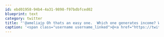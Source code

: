 ```yaml
---
id: ebd01958-94b4-4a31-9898-f97bdbfced02
blueprint: text
category: twitter
title: "'@ameliajp Oh thats an easy one.  Which one generates income? Which one will provide lasting enjoyment? :)"
caption: '<span class="username username_linked">@<a href="https://twitter.com/ameliajp" title="Amelia Pothoven">ameliajp</a></span> Oh thats an easy one.  Which one generates income? Which one will provide lasting enjoyment? :)'
---
```

